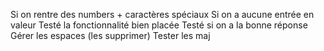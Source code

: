 Si on rentre des numbers + caractères spéciaux
Si on a aucune entrée en valeur
Testé la fonctionnalité bien placée
Testé si on a la bonne réponse
Gérer les espaces (les supprimer)
Tester les maj

